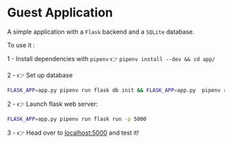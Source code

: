 # Guest Application


A simple application with a `Flask` backend and a `SQLite` database.

To use it :

1 - Install dependencies with `pipenv`
👉 ```pipenv install --dev && cd app/```

2 - 👉 Set up database

```bash
FLASK_APP=app.py pipenv run flask db init && FLASK_APP=app.py  pipenv run flask db migrate &&  FLASK_APP=app.py pipenv run flask db upgrade
```

2 - 👉 Launch flask web server:

```bash
FLASK_APP=app.py pipenv run flask run -p 5000
```

3 - 👉 Head over to [localhost:5000](http://localhost:5000) and test it!
